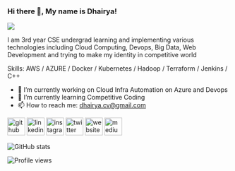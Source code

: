### Hi there 👋, My name is Dhairya!
![](https://myawsbucket7711456.s3.amazonaws.com/upes-logo.PNG)

I am 3rd year CSE undergrad learning and implementing various technologies including Cloud Computing, Devops, Big Data, Web Development and trying to make my identity in competitive world

Skills: AWS / AZURE / Docker / Kubernetes / Hadoop / Terraform / Jenkins / C++

- 🔭 I’m currently working on Cloud Infra Automation on Azure and Devops 
- 🌱 I’m currently learning Competitive Coding 
- 📫 How to reach me: dhairya.cv@gmail.com 


[<img src='https://cdn.jsdelivr.net/npm/simple-icons@3.0.1/icons/github.svg' alt='github' height='40'>](https://github.com/dhairya2019)  [<img src='https://cdn.jsdelivr.net/npm/simple-icons@3.0.1/icons/linkedin.svg' alt='linkedin' height='40'>](https://www.linkedin.com/in/https://www.linkedin.com/in/dhairyaupes500069956//)  [<img src='https://cdn.jsdelivr.net/npm/simple-icons@3.0.1/icons/instagram.svg' alt='instagram' height='40'>](https://www.instagram.com/https://www.instagram.com/dhaaairya//)  [<img src='https://cdn.jsdelivr.net/npm/simple-icons@3.0.1/icons/twitter.svg' alt='twitter' height='40'>](https://twitter.com/https://twitter.com/dhaaairya)  [<img src='https://cdn.jsdelivr.net/npm/simple-icons@3.0.1/icons/icloud.svg' alt='website' height='40'>](www.dhairya.live)  [<img src='https://cdn.jsdelivr.net/npm/simple-icons@3.0.1/icons/medium.svg' alt='medium' height='40'>](https://medium.com/@dhairya-chugh77)  

![GitHub stats](https://github-readme-stats.vercel.app/api?username=dhairya2019&show_icons=true)  

![Profile views](https://gpvc.arturio.dev/dhairya2019)  
